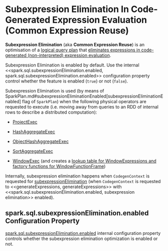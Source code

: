 # Subexpression Elimination In Code-Generated Expression Evaluation (Common Expression Reuse)

**Subexpression Elimination** (aka **Common Expression Reuse**) is an optimisation of a [logical query plan](logical-operators/LogicalPlan.md) that [eliminates expressions in code-generated (non-interpreted) expression evaluation](whole-stage-code-generation/CodegenContext.md#subexpressionElimination).

Subexpression Elimination is enabled by default. Use the internal <<spark.sql.subexpressionElimination.enabled, spark.sql.subexpressionElimination.enabled>> configuration property control whether the feature is enabled (`true`) or not (`false`).

Subexpression Elimination is used (by means of SparkPlan.md#subexpressionEliminationEnabled[subexpressionEliminationEnabled] flag of `SparkPlan`) when the following physical operators are requested to execute (i.e. moving away from queries to an RDD of internal rows to describe a distributed computation):

* [ProjectExec](physical-operators/ProjectExec.md#doExecute)

* [HashAggregateExec](physical-operators/HashAggregateExec.md#doExecute)

* [ObjectHashAggregateExec](physical-operators/ObjectHashAggregateExec.md#doExecute)

* [SortAggregateExec](physical-operators/SortAggregateExec.md#doExecute)

* [WindowExec](physical-operators/WindowExec.md#doExecute) (and creates a [lookup table for WindowExpressions and factory functions for WindowFunctionFrame](physical-operators/WindowExec.md#windowFrameExpressionFactoryPairs))

Internally, subexpression elimination happens when `CodegenContext` is requested for [subexpressionElimination](whole-stage-code-generation/CodegenContext.md#subexpressionElimination) (when `CodegenContext` is requested to <<generateExpressions, generateExpressions>> with <<spark.sql.subexpressionElimination.enabled, subexpression elimination>> enabled).

## <span id="spark.sql.subexpressionElimination.enabled"> spark.sql.subexpressionElimination.enabled Configuration Property

[spark.sql.subexpressionElimination.enabled](configuration-properties.md#spark.sql.subexpressionElimination.enabled) internal configuration property controls whether the subexpression elimination optimization is enabled or not.
